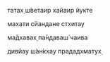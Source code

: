 татах̣ ш́ветаир хайаир йукте

махати сйандане стхитау

ма̄дхавах̣ па̄н̣д̣аваш́ чаива

дивйау ш́ан̇кхау прададхматух̣